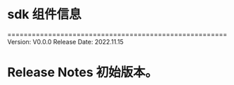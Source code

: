 # sdk 组件信息

======================================================
Version: V0.0.0
Release Date: 2022.11.15

Release Notes
初始版本。
======================================================